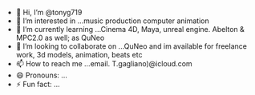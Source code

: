 - 👋 Hi, I’m @tonyg719
- 👀 I’m interested in ...music production computer animation
- 🌱 I’m currently learning ...Cinema 4D, Maya, unreal engine. Abelton & MPC2.0 as well; as QuNeo
- 💞️ I’m looking to collaborate on ...QuNeo and im available for freelance work, 3d models, animation, beats etc
- 📫 How to reach me ...email. T.gagliano)@icloud.com
- 😄 Pronouns: ...
- ⚡ Fun fact: ...

<!---
tonyg719/tonyg719 is a ✨ special ✨ repository because its `README.md` (this file) appears on your GitHub profile.
You can click the Preview link to take a look at your changes.
--->
